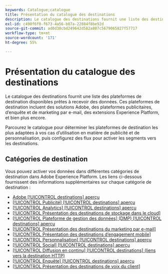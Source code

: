 ```yaml
---
keywords: Catalogue;catalogue
title: Présentation du catalogue des destinations
description: Le catalogue des destinations fournit une liste des destinations disponibles qui sont prêtes à recevoir des données. Ces destinations incluent des solutions Adobe, des plateformes publicitaires, d’enquête et de marketing par e-mail, et bien plus encore.
exl-id: c490f6f0-f673-4a56-b87a-22884f8be92d
source-git-commit: ad0d38cbd249642d582a807c5679065827f57717
workflow-type: tm+mt
source-wordcount: '171'
ht-degree: 55%

---
```


# Présentation du catalogue des destinations

Le catalogue des destinations fournit une liste des plateformes de destination disponibles prêtes à recevoir des données. Ces plateformes de destination incluent des solutions Adobe, des plateformes publicitaires, d’enquête et de marketing par e-mail, des extensions Experience Platform, et bien plus encore.

Parcourez le catalogue pour déterminer les plateformes de destination les plus adaptées à vos cas d’utilisation en matière de publicité et de personnalisation, puis configurez des flux pour activer les segments vers les destinations.

## Catégories de destination

Vous pouvez activer vos données dans différentes catégories de destination dans Adobe Experience Platform. Les liens ci-dessous fournissent des informations supplémentaires sur chaque catégorie de destination :

- [Adobe [!UICONTROL destinations] aperçu](adobe/overview.md)
- [[!UICONTROL Publicité] [!UICONTROL destinations] aperçu](advertising/overview.md)
- [[!UICONTROL Analytics] [!UICONTROL destinations] aperçu](analytics/overview.md)
- [[!UICONTROL Présentation des destinations de stockage dans le cloud]](cloud-storage/overview.md)
- [[!UICONTROL Plateforme de gestion des données] (DMP) [!UICONTROL destinations] aperçu](data-management/overview.md)
- [[!UICONTROL Présentation des destinations du marketing par e-mail]](email-marketing/overview.md)
- [[!UICONTROL Présentation des destinations d’engagement mobile]](mobile-engagement/overview.md)
- [[!UICONTROL Personnalisation] [!UICONTROL destinations] aperçu](personalization/overview.md)
- [[!UICONTROL Social] [!UICONTROL destinations] aperçu](social/overview.md)
- [[!UICONTROL Diffusion en continu] [!UICONTROL destinations] (liens vers la destination HTTP)](streaming/http-destination.md)
- [[!UICONTROL Enquête] [!UICONTROL destinations] aperçu](survey/overview.md)
- [[!UICONTROL Présentation des destinations de voix du client]](voice/overview.md)
